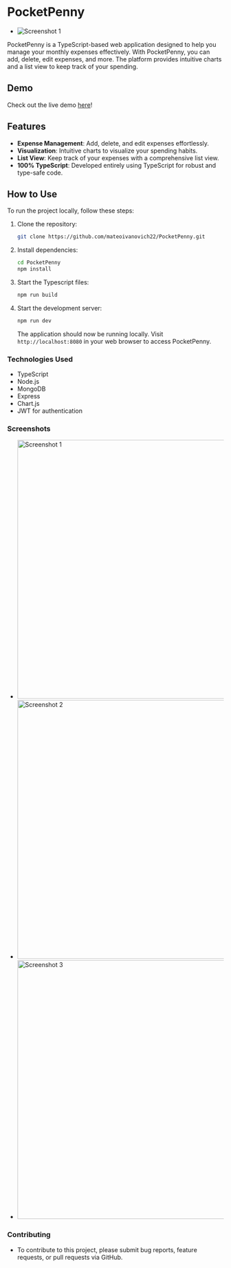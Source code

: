 # PocketPenny
- ![Screenshot 1](https://i.imgur.com/J85WXCD.png)

PocketPenny is a TypeScript-based web application designed to help you manage your monthly expenses effectively. With PocketPenny, you can add, delete, edit expenses, and more. The platform provides intuitive charts and a list view to keep track of your spending.

## Demo

Check out the live demo [here](https://pocketpenny.onrender.com)!

## Features

- **Expense Management**: Add, delete, and edit expenses effortlessly.
- **Visualization**: Intuitive charts to visualize your spending habits.
- **List View**: Keep track of your expenses with a comprehensive list view.
- **100% TypeScript**: Developed entirely using TypeScript for robust and type-safe code.

## How to Use

To run the project locally, follow these steps:

1. Clone the repository:

   ```bash
   git clone https://github.com/mateoivanovich22/PocketPenny.git
   ```

2. Install dependencies:

   ```bash
   cd PocketPenny
   npm install
    ```

3. Start the Typescript files:
   ```bash
   npm run build
   ```
4. Start the development server:

   ```bash
   npm run dev
   ```

   The application should now be running locally. Visit `http://localhost:8080` in your web browser to access PocketPenny.


### Technologies Used
- TypeScript
- Node.js
- MongoDB
- Express
- Chart.js
- JWT for authentication

### Screenshots
- <img src="https://i.imgur.com/waRGQao.png" alt="Screenshot 1" width="600">
- <img src="https://i.imgur.com/ko708IP.png" alt="Screenshot 2" width="600">
- <img src="https://i.imgur.com/xhmwuhu.png" alt="Screenshot 3" width="600">

### Contributing
- To contribute to this project, please submit bug reports, feature requests, or pull requests via GitHub.
